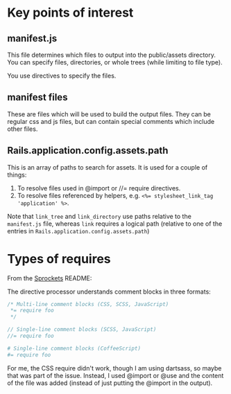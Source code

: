 # Key points of interest

## manifest.js

This file determines which files to output into the public/assets directory. You can specify files, directories, or whole trees (while limiting to file type).

You use directives to specify the files.

## manifest files

These are files which will be used to build the output files. They can be regular css and js files, but can contain special comments which include other files.

## Rails.application.config.assets.path

This is an array of paths to search for assets. It is used for a couple of things:

1. To resolve files used in @import or //= require directives.
2. To resolve files referenced by helpers, e.g. `<%= stylesheet_link_tag 'application' %>`.

Note that `link_tree` and `link_directory` use paths relative to the `manifest.js` file, whereas `link` requires a logical path (relative to one of the entries in `Rails.application.config.assets.path`)

# Types of requires

From the [Sprockets](https://github.com/rails/sprockets) README:

The directive processor understands comment blocks in three formats:

```css
/* Multi-line comment blocks (CSS, SCSS, JavaScript)
 *= require foo
 */
```

```javascript
// Single-line comment blocks (SCSS, JavaScript)
//= require foo
```

```coffeescript
# Single-line comment blocks (CoffeeScript)
#= require foo
```

For me, the CSS require didn't work, though I am using dartsass, so maybe that was part of the issue. Instead, I used @import or @use and the content of the file was added (instead of just putting the @import in the output).